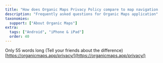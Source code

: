 ```yaml
---
title: "How does Organic Maps Privacy Policy compare to map navigation apps?"
description: "Frequently asked questions for Organic Maps application"
taxonomies:
  support: ["About Organic Maps"]
extra:
  tags: ["Android", "iPhone & iPad"]
  order: 40
---
```


Only 55 words long (Tell your friends about the difference)  
[https://organicmaps.app/privacy/](https://organicmaps.app/privacy/)
